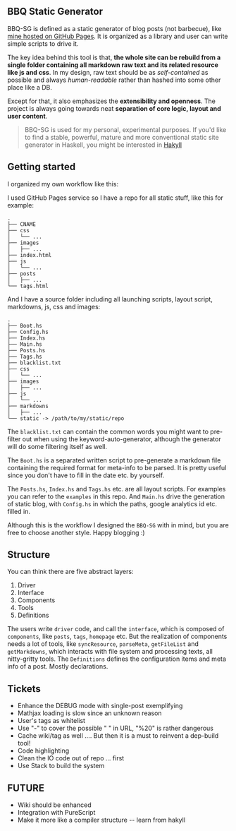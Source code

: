 BBQ Static Generator
---

BBQ-SG is defined as a static generator of blog posts (not barbecue), like [mine hosted on GitHub Pages](http://blog.zhenzhang.me). It is organized as a library and user can write simple scripts to drive it.

The key idea behind this tool is that, **the whole site can be rebuild from a single folder containing all markdown raw text and its related resource like js and css**. In my design, raw text should be as *self-contained* as possible and always *human-readable* rather than hashed into some other place like a DB.

Except for that, it also emphasizes the **extensibility and openness**. The project is always going towards neat **separation of core logic, layout and user content**.

> BBQ-SG is used for my personal, experimental purposes. If you'd like to find a stable, powerful, mature and more conventional static site generator in Haskell, you might be interested in [Hakyll](https://github.com/jaspervdj/hakyll)

## Getting started
I organized my own workflow like this:

I used GitHub Pages service so I have a repo for all static stuff, like this for example:

    .
    ├── CNAME
    ├── css
    │   └── ...
    ├── images
    │   ├── ...
    ├── index.html
    ├── js
    │   └── ...
    ├── posts
    │   ├── ...
    └── tags.html

And I have a source folder including all launching scripts, layout script, markdowns, js, css and images:

    .
    ├── Boot.hs
    ├── Config.hs
    ├── Index.hs
    ├── Main.hs
    ├── Posts.hs
    ├── Tags.hs
    ├── blacklist.txt
    ├── css
    │   └── ...
    ├── images
    │   ├── ...
    ├── js
    │   └── ...
    ├── markdowns
    │   ├── ...
    └── static -> /path/to/my/static/repo

The `blacklist.txt` can contain the common words you might want to pre-filter out when using the keyword-auto-generator, although the generator will do some filtering itself as well.

The `Boot.hs` is a separated written script to pre-generate a markdown file containing the required format for meta-info to be parsed. It is pretty useful since you don't have to fill in the date etc. by yourself.

The `Posts.hs`, `Index.hs` and `Tags.hs` etc. are all layout scripts. For examples you can refer to the `examples` in this repo. And `Main.hs` drive the generation of static blog, with `Config.hs` in which the paths, google analytics id etc. filled in.

Although this is the workflow I designed the `BBQ-SG` with in mind, but you are free to choose another style. Happy blogging :)

## Structure
You can think there are five abstract layers:

1. Driver
2. Interface
3. Components
4. Tools
5. Definitions

The users write `driver` code, and call the `interface`, which is composed of `components`, like `posts`, `tags`, `homepage` etc. But the realization of components needs a lot of tools, like `syncResource`, `parseMeta`, `getFileList` and `getMarkdowns`, which interacts with file system and processing texts, all nitty-gritty tools. The `Definitions` defines the configuration items and meta info of a post. Mostly declarations.

## Tickets
* Enhance the DEBUG mode with single-post exemplifying
* Mathjax loading is slow since an unknown reason
* User's tags as whitelist
* Use "-" to cover the possible " " in URL, "%20" is rather dangerous
* Cache wiki/tag as well .... But then it is a must to reinvent a dep-build tool!
* Code highlighting
* Clean the IO code out of repo ... first
* Use Stack to build the system

## FUTURE
* Wiki should be enhanced
* Integration with PureScript
* Make it more like a compiler structure -- learn from hakyll


